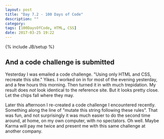 ```yaml
---
layout: post
title: "Day 7.2 - 100 Days of Code"
description: ""
category:
tags: [100DaysOfCode, HTML, CSS]
date: 2017-03-25 19:22
---
```

{% include JB/setup %}

## And a code challenge is submitted

Yesterday I was emailed a code challenge.  "Using only HTML and CSS, recreate this site."  Yikes.  I worked on in for most of the evening yesterday, and a few hours this morning.  Then turned it in with much trepidation.  My result does *not* look identical to the reference site.  But it looks pretty close.  Let the chips fall where they may.

Later this afternoon I re-created a code challenge I encountered recently.  Something along the line of "mutate this string following these rules".  That was fun, and not surprisingly it was much easier to do the second time around, at home, on my own computer, with no spectators.  Oh well.  Maybe Karma will pay me twice and present me with this same challenge at another company.
